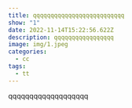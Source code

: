 ```yaml
---
title: qqqqqqqqqqqqqqqqqqqqqqqqqq
show: "1"
date: 2022-11-14T15:22:56.622Z
description: qqqqqqqqqqqqqqqqq
image: img/1.jpeg
categories:
  - cc
tags:
  - tt
---
```

q﻿qqqqqqqqqqqqqqqqqq
